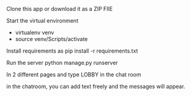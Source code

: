 Clone this app or download it as a ZIP FIlE

Start the virtual environment
  - virtualenv venv
  - source venv/Scripts/activate


Install requirements as
    pip install -r requirements.txt

Run the server
    python manage.py runserver

In 2 different pages and type LOBBY in the chat room

in the chatroom, you can add text freely and the messages will appear.

